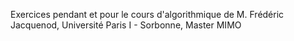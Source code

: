 Exercices pendant et pour le cours d'algorithmique de M. Frédéric Jacquenod, Université Paris I - Sorbonne, Master MIMO
